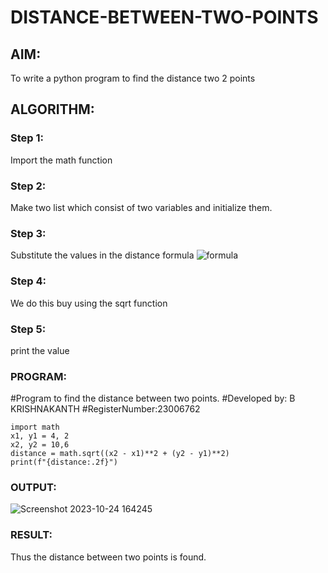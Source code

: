 # DISTANCE-BETWEEN-TWO-POINTS

## AIM:
To write a python program to find the distance two 2 points
## ALGORITHM:
### Step 1: 
Import the math function
### Step 2: 
Make two list which consist of two variables and initialize them.
### Step 3: 
Substitute the values in the distance formula  ![formula](/formula.JPG)
### Step 4: 
We do this buy using the sqrt function
### Step 5: 
print the value
### PROGRAM:
#Program to find the distance between two points.
#Developed by: B KRISHNAKANTH
#RegisterNumber:23006762
```
import math 
x1, y1 = 4, 2
x2, y2 = 10,6
distance = math.sqrt((x2 - x1)**2 + (y2 - y1)**2)
print(f"{distance:.2f}") 
```
### OUTPUT:
![Screenshot 2023-10-24 164245](https://github.com/Krishnakanth23006762/DISTANCE-BETWEEN-TWO-POINTS/assets/138849446/f70ebb0c-68ec-40b6-9f2e-fb8a79fbb1c8)


### RESULT:
Thus the distance between two points is found.
